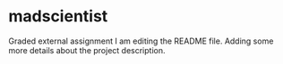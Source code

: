 # madscientist
Graded external assignment
I am editing the README file. Adding some more details about the project description.
